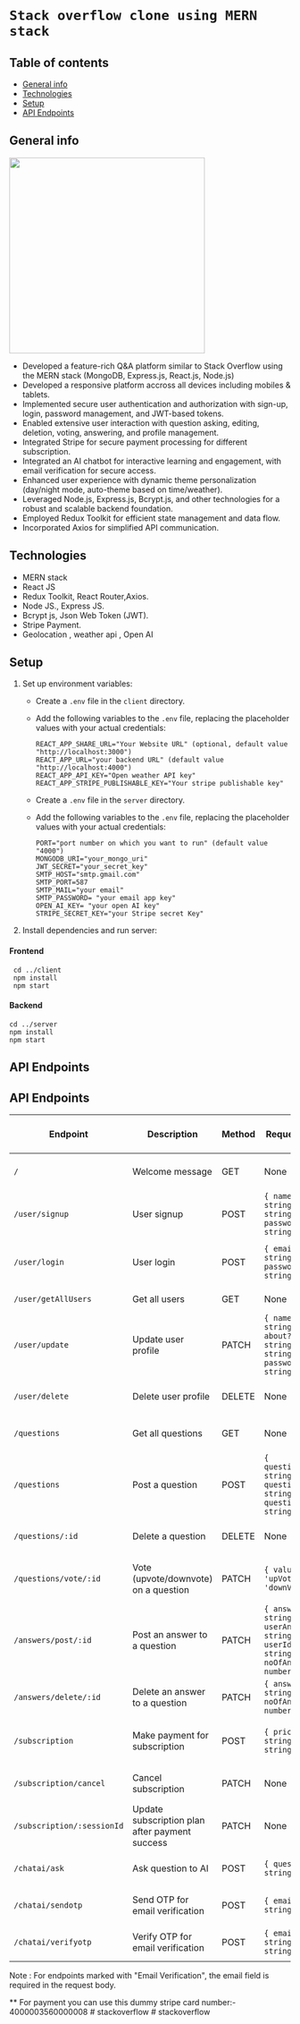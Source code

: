 # `Stack overflow clone using MERN stack`

## Table of contents
* [General info](#general-info)
* [Technologies](#technologies)
* [Setup](#setup)
* [API Endpoints](#api-endpoints)

## General info
<!--- ![Stack Overflow](https://github.com/Magar0/StackOverflow-clone-MERN/assets/35245789/173f1fa7-65c4-42ed-b9f1-fa8fec9ce6a5) --->
<img src="https://github.com/Magar0/StackOverflow-clone-MERN/assets/35245789/173f1fa7-65c4-42ed-b9f1-fa8fec9ce6a5" height="350" >

* Developed a feature-rich Q&A platform similar to Stack Overflow using the MERN stack (MongoDB, Express.js, React.js, Node.js)
* Developed a responsive platform accross all devices including mobiles & tablets.
* Implemented secure user authentication and authorization with sign-up, login, password management, and JWT-based tokens.
* Enabled extensive user interaction with question asking, editing, deletion, voting, answering, and profile management.
* Integrated Stripe for secure payment processing for different subscription.
* Integrated an AI chatbot for interactive learning and engagement, with email verification for secure access.
* Enhanced user experience with dynamic theme personalization (day/night mode, auto-theme based on time/weather).
* Leveraged Node.js, Express.js, Bcrypt.js, and other technologies for a robust and scalable backend foundation.
* Employed Redux Toolkit for efficient state management and data flow.
* Incorporated Axios for simplified API communication.

## Technologies
* MERN stack
* React JS
* Redux Toolkit, React Router,Axios.
* Node JS., Express JS.
* Bcrypt js, Json Web Token (JWT).
* Stripe Payment.
* Geolocation , weather api , Open AI
	
## Setup
1. Set up environment variables:
   - Create a `.env` file in the `client` directory.
   - Add the following variables to the `.env` file, replacing the placeholder values with your actual credentials:
     ```
     REACT_APP_SHARE_URL="Your Website URL" (optional, default value "http://localhost:3000")
     REACT_APP_URL="your backend URL" (default value "http://localhost:4000")
     REACT_APP_API_KEY="Open weather API key"
     REACT_APP_STRIPE_PUBLISHABLE_KEY="Your stripe publishable key"
     ```

   - Create a `.env` file in the `server` directory.
   - Add the following variables to the `.env` file, replacing the placeholder values with your actual credentials:
     ```
     PORT="port number on which you want to run" (default value "4000")
     MONGODB_URI="your_mongo_uri"
     JWT_SECRET="your_secret_key"
     SMTP_HOST="smtp.gmail.com"
     SMTP_PORT=587
     SMTP_MAIL="your email"
     SMTP_PASSWORD= "your email app key"
     OPEN_AI_KEY= "your open AI key"
     STRIPE_SECRET_KEY="your Stripe secret Key"
     ```
2. Install dependencies and run server:
#### Frontend
```
 cd ../client
 npm install
 npm start
```
#### Backend
```
cd ../server
npm install
npm start
```

## API Endpoints

## API Endpoints

| Endpoint | Description | Method | Request Body | Response Format (Example) | Authentication |
|----------|-------------|--------|--------------|----------------------------|----------------|
| `/` | Welcome message | GET | None | JSON (message: string) | None |
| `/user/signup` | User signup | POST | `{ name: string, email: string, password: string }` | JSON (user details and authentication token) | None |
| `/user/login` | User login | POST | `{ email: string, password: string }` | JSON (user details and authentication token) | None |
| `/user/getAllUsers` | Get all users | GET | None | JSON (array of user objects) | Required |
| `/user/update` | Update user profile | PATCH | `{ name?: string, about?: string, tags?: string[], password?: string }` | JSON (updated user details) | Required |
| `/user/delete` | Delete user profile | DELETE | None | JSON (message: string) | Required |
| `/questions` | Get all questions | GET | None | JSON (array of question objects) | None |
| `/questions` | Post a question | POST | `{ questionTitle: string, questionBody: string, questionTags: string[] }` | JSON (posted question object) | Required |
| `/questions/:id` | Delete a question | DELETE | None | JSON (message: string) | Required |
| `/questions/vote/:id` | Vote (upvote/downvote) on a question | PATCH | `{ value: 'upVote' or 'downVote' }` | JSON (updated question object) | Required |
| `/answers/post/:id` | Post an answer to a question | PATCH | `{ answerBody: string, userAnswered: string, userId: string, noOfAnswers: number }` | JSON (updated question object) | Required |
| `/answers/delete/:id` | Delete an answer to a question | PATCH | `{ answerId: string, noOfAnswers: number }` | JSON (message: string) | Required |
| `/subscription` | Make payment for subscription | POST | `{ priceId: string, plan: string }` | JSON (payment session details) | Required |
| `/subscription/cancel` | Cancel subscription | PATCH | None | JSON (updated user details) | Required |
| `/subscription/:sessionId` | Update subscription plan after payment success | PATCH | None | JSON (updated user details) | None |
| `/chatai/ask` | Ask question to AI | POST | `{ question: string }` | JSON (response from AI) | Email Verification |
| `/chatai/sendotp` | Send OTP for email verification | POST | `{ email: string }` | JSON (message: string) | None |
| `/chatai/verifyotp` | Verify OTP for email verification | POST | `{ email: string, otp: string }` | JSON (authentication token) | None |


Note : For endpoints marked with "Email Verification", the email field is required in the request body.


** For payment you can use this dummy stripe card number:- 4000003560000008
#   s t a c k o v e r f l o w  
 #   s t a c k o v e r f l o w  
 